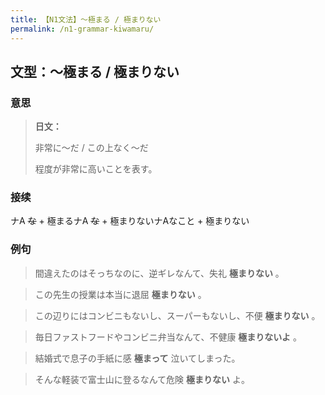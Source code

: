 ```yaml
---
title: 【N1文法】〜極まる / 極まりない
permalink: /n1-grammar-kiwamaru/
---
```


## 文型：〜極まる / 極まりない

### 意思

> **日文：**
> 
> 非常に〜だ / この上なく〜だ
> 
> 程度が非常に高いことを表す。


### 接续

ナA ~~な~~ \+ 極まるナA ~~な~~ \+ 極まりないナAなこと + 極まりない

### 例句

> 間違えたのはそっちなのに、逆ギレなんて、失礼 **極まりない** 。

> この先生の授業は本当に退屈 **極まりない** 。

> この辺りにはコンビニもないし、スーパーもないし、不便 **極まりない** 。

> 毎日ファストフードやコンビニ弁当なんて、不健康 **極まりないよ** 。

> 結婚式で息子の手紙に感 **極まって** 泣いてしまった。

> そんな軽装で富士山に登るなんて危険 **極まりない** よ。

